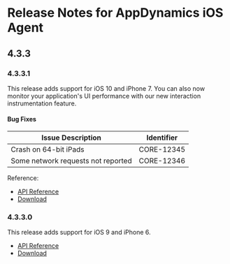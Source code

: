 # Release Notes for AppDynamics iOS Agent

## 4.3.3

### 4.3.3.1

This release adds support for iOS 10 and iPhone 7. You can also now monitor your application's UI performance with our new interaction instrumentation feature.

#### Bug Fixes

| Issue Description | Identifier |
| ------------ | ------------- | 
| Crash on 64-bit iPads | CORE-12345 |
| Some network requests not reported | CORE-12346 |

Reference:

* [API Reference](http://some-api-reference)
* [Download](http://download)

### 4.3.3.0

This release adds support for iOS 9 and iPhone 6.

* [API Reference](http://some-api-reference)
* [Download](http://download)

